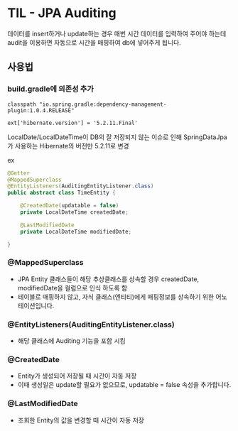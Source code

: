 # TIL - JPA Auditing

데이터를 insert하거나 update하는 경우 매번 시간 데이터를 입력하여 주어야 하는데 audit을 이용하면 자동으로 시간을 매핑하여 db에 넣어주게 됩니다.

## 사용법
### build.gradle에 의존성 추가


```
classpath "io.spring.gradle:dependency-management-plugin:1.0.4.RELEASE" 

ext['hibernate.version'] = '5.2.11.Final' 
```

LocalDate/LocalDateTime이 DB의 잘 저장되지 않는 이슈로 인해 SpringDataJpa가 사용하는 Hibernate의 버전만 5.2.11로 변경


ex

```java
@Getter
@MappedSuperclass
@EntityListeners(AuditingEntityListener.class)
public abstract class TimeEntity {

    @CreatedDate(updatable = false)
    private LocalDateTime createdDate;

    @LastModifiedDate
    private LocalDateTime modifiedDate;

}
```

### @MappedSuperclass
- JPA Entity 클래스들이 해당 추상클래스를 상속할 경우 createdDate, modifiedDate을 컬럼으로 인식 하도록 함
- 테이블로 매핑하지 않고, 자식 클래스(엔티티)에게 매핑정보를 상속하기 위한 어노테이션입니다.



### @EntityListeners(AuditingEntityListener.class)

- 해당 클래스에 Auditing 기능을 포함 시킴



### @CreatedDate

- Entity가 생성되어 저장될 때 시간이 자동 저장
- 이때 생성일은 update할 필요가 없으므로, updatable = false 속성을 추가합니다.



### @LastModifiedDate


- 조회한 Entity의 값을 변경할 때 시간이 자동 저장
